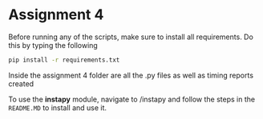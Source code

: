 
# Assignment 4

Before running any of the scripts, make sure to install all requirements. Do this by typing the following
```bash
pip install -r requirements.txt
```

Inside the assignment 4 folder are all the .py files as well as timing reports created

To use the **instapy** module, navigate to /instapy and follow the steps in the `README.MD` to install and use it.
